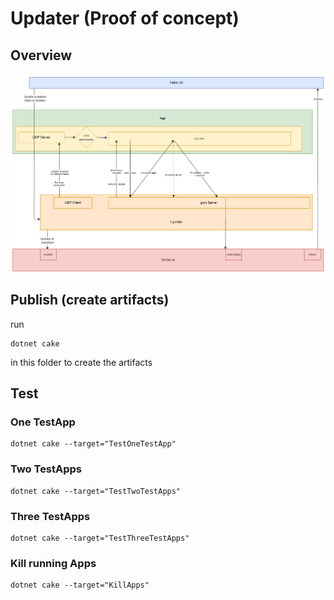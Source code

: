 # Updater (Proof of concept)

## Overview

![Alt Text](./images/Updater.Flow.png)


## Publish (create artifacts)

run 
```console
dotnet cake
```
in this folder to create the artifacts

## Test

### One TestApp
```console
dotnet cake --target="TestOneTestApp"
```

### Two TestApps
```console
dotnet cake --target="TestTwoTestApps"
```

### Three TestApps
```console
dotnet cake --target="TestThreeTestApps"
```

### Kill running Apps
```console
dotnet cake --target="KillApps"
```
